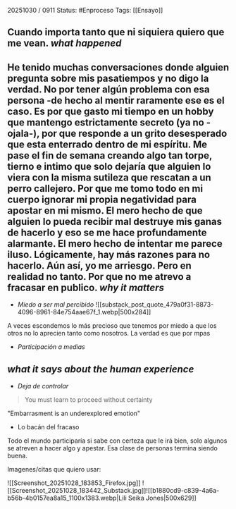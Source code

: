 20251030 / 0911
Status: #Enproceso 
Tags: [[Ensayo]] 

Cuando importa tanto que ni siquiera quiero que me vean. 
*what happened*
--
He tenido muchas conversaciones donde alguien pregunta sobre mis pasatiempos y no digo la verdad. No por tener algún problema con esa persona -de hecho al mentir raramente ese es el caso. Es por que gasto mi tiempo en un hobby que mantengo estrictamente secreto (ya no -ojala-), 
por que responde a un grito desesperado que esta enterrado dentro de mi espíritu. Me pase el fin de semana creando algo tan torpe, tierno e intimo que solo dejaría que alguien lo viera con la misma sutileza que rescatan a un perro callejero. Por que me tomo todo en mi cuerpo ignorar mi propia negatividad  para apostar en mi mismo. El mero hecho de que alguien lo pueda recibir mal destruye mis ganas de hacerlo y eso se  me hace profundamente alarmante.
El mero hecho de intentar me parece iluso. Lógicamente, hay más razones para no hacerlo. Aún así, yo me arriesgo. 
Pero en realidad no tanto. Por que no me atrevo a fracasar en publico.
*why it matters*
-- 
- *Miedo a ser mal percibido*
![[substack_post_quote_479a0f31-8873-4096-8961-84e754aae67f_1.webp|500x284]]

A veces escondemos lo más precioso que tenemos por miedo a que los otros no lo aprecien tanto como nosotros. La verdad es que por mpas

- *Participación a medias*


*what it says about the human experience*
--

- *Deja de controlar*

>You must learn to proceed without certainty

"Embarrasment is an underexplored emotion"


- Lo bacán del fracaso

Todo el mundo participaría si sabe con certeza que le irá bien, solo algunos se atreven a hacer algo y apestar. Esa clase de personas termina siendo buena. 



Imagenes/citas que quiero usar:



![[Screenshot_20251028_183853_Firefox.jpg]]
![[Screenshot_20251028_183442_Substack.jpg]]![[b1880cd9-c839-4a6a-b56b-4b0157ea8a15_1100x1383.webp|Lili Seika Jones|500x629]]